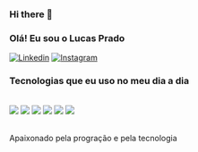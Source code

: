 ### Hi there 👋

### Olá! Eu sou o Lucas Prado

[![Linkedin](https://img.shields.io/badge/LinkedIn-0077B5?style=for-the-badge&logo=linkedin&logoColor=white
)](https://www.linkedin.com/in/lucas-prado-75b5ba1a6/)
[![Instagram](https://img.shields.io/badge/Instagram-E4405F?style=for-the-badge&logo=instagram&logoColor=white)](https://www.instagram.com/pr_lucasprado/)


### Tecnologias que eu uso no meu dia a dia 

<div style = "display: inline_block"><br/>
<img aling ="center" src = "https://img.shields.io/badge/Python-3776AB?style=for-the-badge&logo=python&logoColor=white
" />
<img aling ="center"  src = "https://img.shields.io/badge/Python-3776AB?style=for-the-badge&logo=python&logoColor=white
" />
<img aling ="center"  src = "https://img.shields.io/badge/Node.js-43853D?style=for-the-badge&logo=node.js&logoColor=white" />
<img aling ="center"  src = "https://img.shields.io/badge/HTML5-E34F26?style=for-the-badge&logo=html5&logoColor=white" />
<img aling ="center"  src = "https://img.shields.io/badge/CSS3-1572B6?style=for-the-badge&logo=css3&logoColor=white" />
<img aling ="center"  src = "https://img.shields.io/badge/Java-ED8B00?style=for-the-badge&logo=openjdk&logoColor=white" />
</div><br/>

Apaixonado pela progração e pela tecnologia



